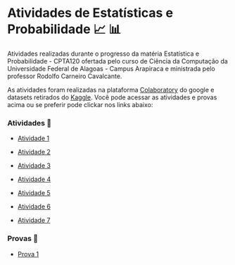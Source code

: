 # Atividades de Estatísticas e Probabilidade 📈 📊
Atividades realizadas durante o progresso da matéria Estatística e Probabilidade - CPTA120 ofertada pelo curso de Ciência da Computação da Universidade Federal de Alagoas - Campus Arapiraca e ministrada pelo professor Rodolfo Carneiro Cavalcante.

As atividades foram realizadas na plataforma <a href="https://research.google.com/colaboratory/">Colaboratory</a> do google e datasets retirados do <a href="https://www.kaggle.com/">Kaggle</a>. Você pode acessar as atividades e provas acima ou se preferir pode clickar nos links abaixo: 

<h3>Atividades 📒</h3>

- <a href="https://colab.research.google.com/drive/1SoRODaoz-_7PN4SBsYv5q5fE_R_UBXux?usp=sharing">Atividade 1</a>

- <a href="https://colab.research.google.com/drive/1sVXjEvEvgBpgMR_II3PupKFlR1EW7uRB?usp=sharing">Atividade 2</a> 

- <a href="https://colab.research.google.com/drive/1hrKFOh2l7t0quSvGovtm33qB9TcAf0pL?usp=sharing">Atividade 3</a>

- <a href="https://colab.research.google.com/drive/1ce8X5EW0zTl7bfbQwfgXB_5tpHRLBwEL?usp=sharing">Atividade 4</a>

- <a href="https://colab.research.google.com/drive/1UZvxdYGVOWpqAlW39GIfPECTwFK5oKS_?usp=sharing">Atividade 5</a>

- <a href="https://colab.research.google.com/drive/1ztsOY3u8uKA5RAIJo1KKvOy_16Zlrllw?usp=sharing">Atividade 6</a>

- <a href="https://colab.research.google.com/drive/1TTuPOliMEjWjil0yOO0Avcgmn2WtS3K3?usp=sharing">Atividade 7</a>


<h3>Provas 📝</h3>

- <a href="https://colab.research.google.com/drive/1ckp2fdHVyiHN9bDcZgAgzPVOv4f_IkDh?usp=sharing">Prova 1</a>



